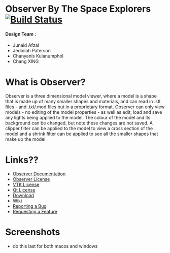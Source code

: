 # Observer By The Space Explorers [![Build Status](https://travis-ci.com/warrior1601/2019_GROUP_33.svg?token=xyetJbByAw7qFXmcvGWN&branch=master)](https://travis-ci.com/warrior1601/2019_GROUP_33)

#### Design Team :
  * Junaid Afzal
  * Jedidiah Paterson
  * Chanyanis Kulanumphol
  * Chang XING

# What is Observer?
Observer is a three dimensional model viewer, where a model is a shape that is made up of many smaller shapes and materials, and can read in .stl files - and .txt/.mod files but in a proprietary format. Observer can only view models - no editing of the model properties - as well as edit, load and save any lights being applied to the model. The colour of the model and its background can be changed, but note these changes are not saved. A clipper filter can be applied to the model to view a cross section of the model and a shrink filter can be applied to see all the smaller shapes that make up the model.

# Links??
  * [Observer Documentation](https://warrior1601.github.io/2019_GROUP_33/html)
  * [Observer License](https://github.com/RefreshedMoose/2019_GROUP_33/blob/master/LICENSE.txt)
  * [VTK License](https://vtk.org/about/)
  * [Qt License](https://doc.qt.io/qt-5/licensing.html)
  * [Download](https://github.com/RefreshedMoose/2019_GROUP_33/releases)
  * [Wiki](https://github.com/RefreshedMoose/2019_GROUP_33/wiki)
  * [Reporting a Bug](https://github.com/RefreshedMoose/2019_GROUP_33/wiki/Supporting-the-Development#reporting-a-bug)
  * [Requesting a Feature](https://github.com/RefreshedMoose/2019_GROUP_33/wiki/Supporting-the-Development#requesting-a-feature)

# Screenshots
- do this last for both macos and windows
